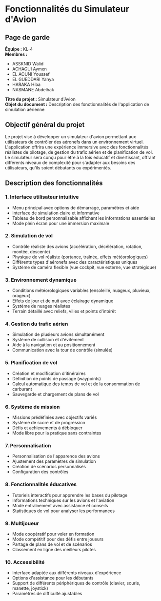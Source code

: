 # Fonctionnalités du Simulateur d'Avion

## Page de garde

**Équipe :** KL-4  
**Membres :**  
- ASSKNID Walid  
- ACHAGUI Aymen  
- EL AOUNI Youssef  
- EL GUEDDARI Yahya  
- HARAKA Hiba  
- NASMANE Abdelhak  

**Titre du projet :** Simulateur d'Avion  
**Objet du document :** Description des fonctionnalités de l'application de simulation aérienne

## Objectif général du projet

Le projet vise à développer un simulateur d'avion permettant aux utilisateurs de contrôler des aéronefs dans un environnement virtuel. L'application offrira une expérience immersive avec des fonctionnalités réalistes de pilotage, de gestion du trafic aérien et de planification de vol. Le simulateur sera conçu pour être à la fois éducatif et divertissant, offrant différents niveaux de complexité pour s'adapter aux besoins des utilisateurs, qu'ils soient débutants ou expérimentés.

## Description des fonctionnalités

### 1. Interface utilisateur intuitive
- Menu principal avec options de démarrage, paramètres et aide
- Interface de simulation claire et informative
- Tableau de bord personnalisable affichant les informations essentielles
- Mode plein écran pour une immersion maximale

### 2. Simulation de vol
- Contrôle réaliste des avions (accélération, décélération, rotation, montée, descente)
- Physique de vol réaliste (portance, traînée, effets météorologiques)
- Différents types d'aéronefs avec des caractéristiques uniques
- Système de caméra flexible (vue cockpit, vue externe, vue stratégique)

### 3. Environnement dynamique
- Conditions météorologiques variables (ensoleillé, nuageux, pluvieux, orageux)
- Effets de jour et de nuit avec éclairage dynamique
- Système de nuages réalistes
- Terrain détaillé avec reliefs, villes et points d'intérêt

### 4. Gestion du trafic aérien
- Simulation de plusieurs avions simultanément
- Système de collision et d'évitement
- Aide à la navigation et au positionnement
- Communication avec la tour de contrôle (simulée)

### 5. Planification de vol
- Création et modification d'itinéraires
- Définition de points de passage (waypoints)
- Calcul automatique des temps de vol et de la consommation de carburant
- Sauvegarde et chargement de plans de vol

### 6. Système de mission
- Missions prédéfinies avec objectifs variés
- Système de score et de progression
- Défis et achievements à débloquer
- Mode libre pour la pratique sans contraintes

### 7. Personnalisation
- Personnalisation de l'apparence des avions
- Ajustement des paramètres de simulation
- Création de scénarios personnalisés
- Configuration des contrôles

### 8. Fonctionnalités éducatives
- Tutoriels interactifs pour apprendre les bases du pilotage
- Informations techniques sur les avions et l'aviation
- Mode entraînement avec assistance et conseils
- Statistiques de vol pour analyser les performances

### 9. Multijoueur
- Mode coopératif pour voler en formation
- Mode compétitif pour des défis entre joueurs
- Partage de plans de vol et de scénarios
- Classement en ligne des meilleurs pilotes

### 10. Accessibilité
- Interface adaptée aux différents niveaux d'expérience
- Options d'assistance pour les débutants
- Support de différents périphériques de contrôle (clavier, souris, manette, joystick)
- Paramètres de difficulté ajustables 